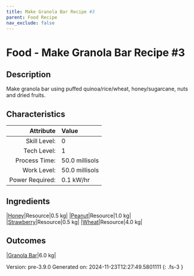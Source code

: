 ```yaml
---
title: Make Granola Bar Recipe #3
parent: Food Recipe
nav_exclude: false
---
```

# Food - Make Granola Bar Recipe #3

## Description
Make granola bar using puffed quinoa/rice/wheat, honey/sugarcane, nuts and dried fruits.

## Characteristics

| Attribute      | Value |
|--------:|:------|
|Skill Level:|0|
|Tech Level:|1|
|Process Time:|50.0 millisols|
|Work Level:|50.0 millisols|
|Power Required:|0.1 kW/hr|

## Ingredients

|[Honey](../resource/honey.html)|Resource|0.5 kg|
|[Peanut](../resource/peanut.html)|Resource|1.0 kg|
|[Strawberry](../resource/strawberry.html)|Resource|0.5 kg|
|[Wheat](../resource/wheat.html)|Resource|4.0 kg|

## Outcomes

|[Granola Bar](../resource/granola-bar.html)|6.0 kg|


Version: pre-3.9.0 Generated on: 2024-11-23T12:27:49.5801111
{: .fs-3 }

